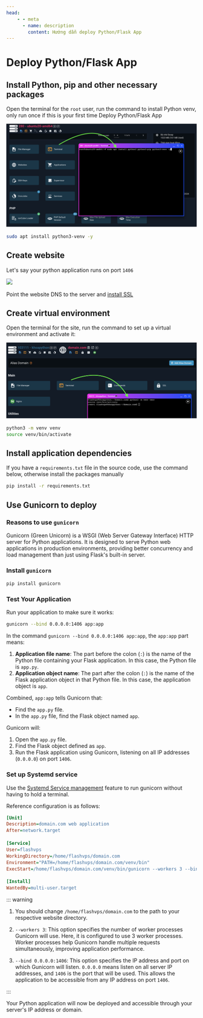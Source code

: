 ```yaml
---
head:
    - - meta
      - name: description
        content: Hướng dẫn deploy Python/Flask App
---
```


<script setup>
import { data } from '../../.vitepress/config.data.ts'
import OgImage from '../../.vitepress/components/OgImage.vue'
</script>

# Deploy Python/Flask App

<OgImage name="# Deploy Python/Flask App" />

## Install Python, pip and other necessary packages

Open the terminal for the `root` user, run the command to install Python venv, only run once if this is your first time Deploy Python/Flask App

![](<../../images/docs/vi/tutorial/deploy-python/Screenshot 2024-06-16 at 14.14.53.png>)

```bash
sudo apt install python3-venv -y
```

## Create website

Let's say your python application runs on port `1406`

![](<../../images/docs/en/tutorial/deploy-python/Screenshot 2024-06-12 164349.png>)

Point the website DNS to the server and [install SSL](../site/ssl.md)

## Create virtual environment

Open the terminal for the site, run the command to set up a virtual environment and activate it:

![](<../../images/docs/vi/tutorial/deploy-python/Screenshot 2024-06-16 at 14.19.57.png>)

```bash
python3 -m venv venv
source venv/bin/activate
```

## Install application dependencies

If you have a `requirements.txt` file in the source code, use the command below, otherwise install the packages manually

```bash
pip install -r requirements.txt
```

## Use Gunicorn to deploy

### Reasons to use `gunicorn`

Gunicorn (Green Unicorn) is a WSGI (Web Server Gateway Interface) HTTP server for Python applications. It is designed to serve Python web applications in production environments, providing better concurrency and load management than just using Flask's built-in server.

### Install `gunicorn`

```bash
pip install gunicorn
```

### Test Your Application

Run your application to make sure it works:

```bash
gunicorn --bind 0.0.0.0:1406 app:app
```

In the command `gunicorn --bind 0.0.0.0:1406 app:app`, the `app:app` part means:

1. **Application file name**: The part before the colon (`:`) is the name of the Python file containing your Flask application. In this case, the Python file is `app.py`.
2. **Application object name**: The part after the colon (`:`) is the name of the Flask application object in that Python file. In this case, the application object is `app`.

Combined, `app:app` tells Gunicorn that:

-   Find the `app.py` file.
-   In the `app.py` file, find the Flask object named `app`.

Gunicorn will:

1. Open the `app.py` file.
2. Find the Flask object defined as `app`.
3. Run the Flask application using Gunicorn, listening on all IP addresses (`0.0.0.0`) on port `1406`.

### Set up Systemd service

Use the [Systemd Service management](../server/service.md) feature to run gunicorn without having to hold a terminal.

Reference configuration is as follows:

```ini
[Unit]
Description=domain.com web application
After=network.target

[Service]
User=flashvps
WorkingDirectory=/home/flashvps/domain.com
Environment="PATH=/home/flashvps/domain.com/venv/bin"
ExecStart=/home/flashvps/domain.com/venv/bin/gunicorn --workers 3 --bind 0.0.0.0:1406 app:app

[Install]
WantedBy=multi-user.target
```

::: warning

1. You should change `/home/flashvps/domain.com` to the path to your respective website directory.
2. `--workers 3`: This option specifies the number of worker processes Gunicorn will use. Here, it is configured to use 3 worker processes. Worker processes help Gunicorn handle multiple requests simultaneously, improving application performance.

3. `--bind 0.0.0.0:1406`: This option specifies the IP address and port on which Gunicorn will listen. `0.0.0.0` means listen on all server IP addresses, and `1406` is the port that will be used. This allows the application to be accessible from any IP address on port `1406`.

:::

Your Python application will now be deployed and accessible through your server's IP address or domain.
